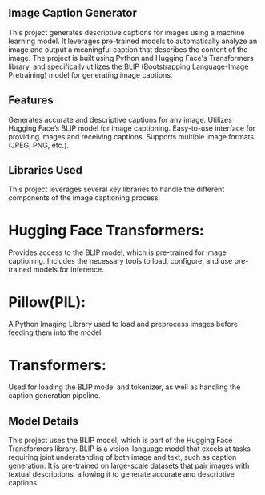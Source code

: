 ## Image Caption Generator

This project generates descriptive captions for images using a machine learning model. It leverages pre-trained models to automatically analyze an image and output a meaningful caption that describes the content of the image. The project is built using Python and Hugging Face's Transformers library, and specifically utilizes the BLIP (Bootstrapping Language-Image Pretraining) model for generating image captions.




## Features
Generates accurate and descriptive captions for any image.
Utilizes Hugging Face’s BLIP model for image captioning.
Easy-to-use interface for providing images and receiving captions.
Supports multiple image formats (JPEG, PNG, etc.).


## Libraries Used
This project leverages several key libraries to handle the different components of the image captioning process:


# Hugging Face Transformers:
Provides access to the BLIP model, which is pre-trained for image captioning.
Includes the necessary tools to load, configure, and use pre-trained models for inference.
# Pillow(PIL):
A Python Imaging Library used to load and preprocess images before feeding them into the model.
# Transformers:
Used for loading the BLIP model and tokenizer, as well as handling the caption generation pipeline.

## Model Details
This project uses the BLIP model, which is part of the Hugging Face Transformers library. BLIP is a vision-language model that excels at tasks requiring joint understanding of both image and text, such as caption generation. It is pre-trained on large-scale datasets that pair images with textual descriptions, allowing it to generate accurate and descriptive captions.



